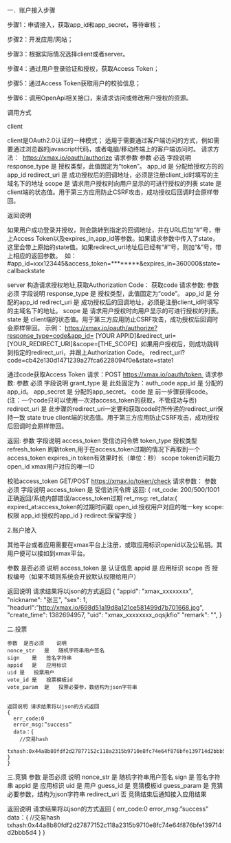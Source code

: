 
一．账户接入步骤

步骤1：申请接入，获取app_id和app_secret，等待审核；

步骤2：开发应用/网站；

步骤3：根据实际情况选择client或者server。

步骤4：通过用户登录验证和授权，获取Access Token；

步骤5：通过Access Token获取用户的校验信息；

步骤6：调用OpenApi相关接口，来请求访问或修改用户授权的资源。

调用方式

client

  client是OAuth2.0认证的一种模式；
  适用于需要通过客户端访问的方式，例如需要通过浏览器的javascript代码，或者电脑/移动终端上的客户端访问时。
  请求方法： 
  https://xmax.io/oauth/authorize
  请求参数
  参数	                   必选	                      字段说明
  response_type	            是	                     授权类型，此值固定为“token”。
  app_id	                  是	                     分配给授权方的的app_id
  redirect_uri	            是	                     成功授权后的回调地址，必须是注册client_id时填写的主域名下的地址
  scope	                    是                      请求用户授权时向用户显示的可进行授权的列表
  state	                    是	                     client端的状态值。用于第三方应用防止CSRF攻击，成功授权后回调时会原样带回。
  
  返回说明 
  
  如果用户成功登录并授权，则会跳转到指定的回调地址，并在URL后加“#”号，带上Access Token以及expires_in,app_id等参数。如果请求参数中传入了state，    这里会带上原始的state值。如果redirect_uri地址后已经有“#”号，则加“&”号，带上相应的返回参数。 
  如：#app_id=xxx123445&access_token=********&expires_in=360000&state=callbackstate
  
server
  构造请求授权地址,获取Authorization Code：
  获取code
  请求参数:
  参数	必须	字段说明
  response_type	是	授权类型，此值固定为“code”。
  app_id	是	分配的app_id
  redirect_uri	是	成功授权后的回调地址，必须是注册client_id时填写的主域名下的地址。
  scope	是	请求用户授权时向用户显示的可进行授权的列表。
  state	是	client端的状态值。用于第三方应用防止CSRF攻击，成功授权后回调时会原样带回。
  示例：
  https://xmax.io/oauth/authorize?response_type=code&app_id= [YOUR APPID]&redirect_uri=[YOUR_REDIRECT_URI]&scope=[THE_SCOPE] 
  如果用户授权后，则成功跳转到指定的redirect_uri，并跟上Authorization Code。 redirect_url?code=cb42e130d1471239a27fca6228094f0e&state=state1

  通过code获取Access Token 请求：POST https://xmax.io/oauth/token 
  请求参数:
  参数	必须	字段说明
  grant_type	是	此处固定为：auth_code
  app_id	是	分配的app_id。
  app_secret	是	分配的app_secret。
  code	是	前一步骤获得code。(注：一个code只可以使用一次对access_token的获取，不管成功与否)
  redirect_uri	是	此步骤的redirect_uri一定要和获取code时所传递的redirect_uri保持一致
  state	true	client端的状态值。用于第三方应用防止CSRF攻击，成功授权后回调时会原样带回。

  返回:
  参数	字段说明
  access_token	受信访问令牌
  token_type	授权类型
  refresh_token	刷新token,用于在access_token过期的情况下再取到一个access_token
  expires_in	token有效果时长（单位：秒）
  scope	token访问能力
  open_id	xmax用户对应的唯一ID

校验access_token
  GET/POST https://xmax.io/token/check
  请求参数：
  参数	必须	字段说明
  access_token	是	受信访问令牌
  返回:
  {
    ret_code: 200/500/1001   正确返回/系统内部错误/access_token过期
    ret_msg:
    ret_data:{
         expired_at:access_token的过期时间戳 
         open_id:授权用户对应的唯一key
         scope:权限
         app_id:授权的app_id
  }
  redirect:保留字段
  }



2.账户接入

  其他平台或者应用需要在xmax平台上注册，或取应用标识openid以及公私钥。其用户便可以接如到xmax平台。

  参数	是否必须	说明
  access_token	是	认证信息
  appid	是	应用标识
  scope	否	授权编号（如果不填则系统会开放默认权限给用户）

  返回说明 请求结果将以json的方式返回
  {
      "appid": "xmax_xxxxxxxx", 
      "nickname": "张三", 
      "sex": 1, 
      "headurl":"http://xmax.io/698d51a19d8a121ce581499d7b701668.jpg",
      "create_time": 1382694957,
      "uid": "xmax_xxxxxxxx_oqsjkfio"
      "remark": "",
     }


二.投票
  
    参数	是否必须	说明
    nonce_str	是	随机字符串用户签名
    sign	是	签名字符串
    appid	是	应用标识
    uid	是	投票用户
    vote_id	是	投票模板id
    vote_param	是	投票必要参，数结构为json字符串


    返回说明 请求结果将以json的方式返回
    {
      err_code:0
      error_msg:”success”
      data：{
        //交易hash
        txhash:0x44a8b80fdf2d27877152c118a2315b9710e8fc74e64f876bfe139714d2bbb5d4
    }
    }

三.竞猜
  参数	是否必须	说明
  nonce_str	是	随机字符串用户签名
  sign	是	签名字符串
  appid	是	应用标识
  uid	是	用户
  guess_id	是	竞猜模板id
  guess_param	是	竞猜必要参数，结构为json字符串
  redirect_uri	否	竞猜结束后通知接入应用结果

  返回说明 请求结果将以json的方式返回
  {
    err_code:0
    error_msg:”success”
    data：{
      //交易hash
      txhash:0x44a8b80fdf2d27877152c118a2315b9710e8fc74e64f876bfe139714d2bbb5d4
  }
  }

